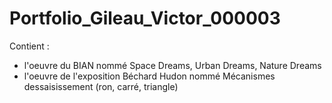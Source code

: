 # Portfolio_Gileau_Victor_000003

Contient :

- l'oeuvre du BIAN nommé Space Dreams, Urban Dreams, Nature Dreams
- l'oeuvre de l'exposition Béchard Hudon nommé Mécanismes dessaisissement (ron, carré, triangle)
